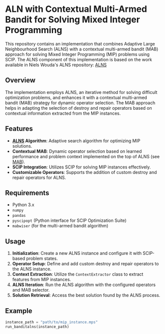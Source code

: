 # ALN with Contextual Multi-Armed Bandit for Solving Mixed Integer Programming

This repository contains an implementation that combines Adaptive Large Neighbourhood Search (ALNS) with a contextual multi-armed bandit (MAB) approach for solving Mixed Integer Programming (MIP) problems using SCIP. The ALNS component of this implementation is based on the work available in Niels Wouda's ALNS repository: [ALNS](https://github.com/N-Wouda/ALNS)


## Overview

The implementation employs ALNS, an iterative method for solving difficult optimization problems, and enhances it with a contextual multi-armed bandit (MAB) strategy for dynamic operator selection. The MAB approach helps in adapting the selection of destroy and repair operators based on contextual information extracted from the MIP instances.

## Features

- **[ALNS](https://github.com/N-Wouda/ALNS) Algorithm**: Adaptive search algorithm for optimizing MIP solutions.
- **Contextual MAB**: Dynamic operator selection based on learned performance and problem context implemented on the top of ALNS (see [MAB](https://github.com/P-bibs/ALNS)).
- **SCIP Integration**: Utilizes SCIP for solving MIP instances effectively.
- **Customizable Operators**: Supports the addition of custom destroy and repair operators for ALNS.

## Requirements

- Python 3.x
- `numpy`
- `pandas`
- `pyscipopt` (Python interface for SCIP Optimization Suite)
- `mabwiser` (for the multi-armed bandit algorithm)

## Usage

1. **Initialization**: Create a new ALNS instance and configure it with SCIP-based problem states.
2. **Operator Setup**: Define and add custom destroy and repair operators to the ALNS instance.
3. **Context Extraction**: Utilize the `ContextExtractor` class to extract features from MIP instances.
4. **ALNS Iteration**: Run the ALNS algorithm with the configured operators and MAB selector.
5. **Solution Retrieval**: Access the best solution found by the ALNS process.

## Example

```python
instance_path = "path/to/mip_instance.mps"
run_banditalns(instance_path)
